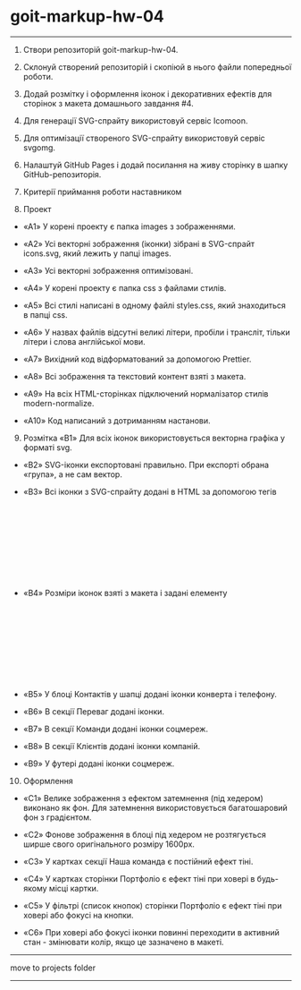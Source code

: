 # goit-markup-hw-04

---

1. Створи репозиторій goit-markup-hw-04.

2. Склонуй створений репозиторій і скопіюй в нього файли попередньої роботи.

3. Додай розмітку і оформлення іконок і декоративних ефектів для сторінок з
   макета домашнього завдання #4.

4. Для генерації SVG-спрайту використовуй сервіс Icomoon.

5. Для оптимізації створеного SVG-спрайту використовуй сервіс svgomg.

6. Налаштуй GitHub Pages і додай посилання на живу сторінку в шапку
   GitHub-репозиторія.

7. Критерії приймання роботи наставником

8. Проект

- «A1» У корені проекту є папка images з зображеннями.

- «A2» Усі векторні зображення (іконки) зібрані в SVG-спрайт icons.svg, який
  лежить у папці images.

- «A3» Усі векторні зображення оптимізовані.

- «A4» У корені проекту є папка css з файлами стилів.

- «A5» Всі стилі написані в одному файлі styles.css, який знаходиться в папці
  css.

- «A6» У назвах файлів відсутні великі літери, пробіли і трансліт, тільки літери
  і слова англійської мови.

- «A7» Вихідний код відформатований за допомогою Prettier.

- «A8» Всі зображення та текстовий контент взяті з макета.

- «A9» На всіх HTML-сторінках підключений нормалізатор стилів modern-normalize.

- «A10» Код написаний з дотриманням настанови.

9. Розмітка «B1» Для всіх іконок використовується векторна графіка у форматі
   svg.

- «B2» SVG-іконки експортовані правильно. При експорті обрана «група», а не сам
  вектор.

- «B3» Всі іконки з SVG-спрайту додані в HTML за допомогою тегів <svg> і <use>

- «B4» Розміри іконок взяті з макета і задані елементу <svg> в HTML-файлі.

- «B5» У блоці Контактів у шапці додані іконки конверта і телефону.

- «B6» В секції Переваг додані іконки.

- «B7» В секції Команди додані іконки соцмереж.

- «B8» В секції Клієнтів додані іконки компаній.

- «B9» У футері додані іконки соцмереж.

10. Оформлення

- «C1» Велике зображення з ефектом затемнення (під хедером) виконано як фон. Для
  затемнення використовується багатошаровий фон з градієнтом.

- «C2» Фонове зображення в блоці під хедером не розтягується ширше свого
  оригінального розміру 1600рх.

- «C3» У картках секції Наша команда є постійний ефект тіні.

- «C4» У картках сторінки Портфоліо є ефект тіні при ховері в будь-якому місці
  картки.

- «C5» У фільтрі (список кнопок) сторінки Портфоліо є ефект тіні при ховері або
  фокусі на кнопки.

- «C6» При ховері або фокусі іконки повинні переходити в активний стан -
  змінювати колір, якщо це зазначено в макеті.

---

move to projects folder

---
